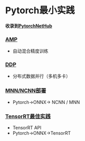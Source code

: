 # Pytorch最小实践

#### 收录到[PytorchNetHub](https://github.com/bobo0810/PytorchNetHub)

### [AMP](./AMP/README.md)

- 自动混合精度训练

### [DDP](./DDP/readme.md)

- 分布式数据并行（多机多卡）


### [MNN/NCNN部署](./ModelConver/readme.md)

- Pytorch->ONNX-> NCNN / MNN

### [TensorRT最佳实践](./TensorRT/readme.md)

- TensorRT API
- Pytorch->ONNX->TensorRT

